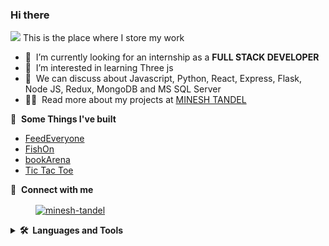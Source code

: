 ### Hi there 
<a href="https://minesh-tandel.onrender.com"><img src="https://media.giphy.com/media/hvRJCLFzcasrR4ia7z/giphy.gif" width="5%"></a>
This is the place where I store my work

- 🔭 &nbsp;I’m currently looking for an internship as a **FULL STACK DEVELOPER**
- 🌱 &nbsp;I’m interested in learning Three js
- 💬 &nbsp;We can discuss about Javascript, Python, React, Express, Flask, Node JS, Redux, MongoDB and MS SQL Server
- 👨‍💻 &nbsp;Read more about my projects at [MINESH TANDEL](https://react-portfolio-minesh6684.vercel.app/)


📕 &nbsp;**Some Things I've built**
<!-- BLOG-POST-LIST:START -->
- [FeedEveryone](https://feedeveryone.onrender.com/login)
- [FishOn](https://fishon.vercel.app/)
- [bookArena](https://bookarena.onrender.com)
- [Tic Tac Toe](https://tic-tac-toe-minesh6684.vercel.app/)
<!-- BLOG-POST-LIST:END -->

🔗 &nbsp;**Connect with me**
<p style="margin-left: 40px"><a href="https://www.linkedin.com/in/minesh-t-5a66bb1b1/" target="blank"><img align="center" src="https://raw.githubusercontent.com/rahuldkjain/github-profile-readme-generator/master/src/images/icons/Social/linked-in-alt.svg" alt="minesh-tandel" height="30" width="40" /></a></p>


<details>
  <summary><b>🛠️&nbsp;&nbsp;Languages&nbsp;and&nbsp;Tools</b></summary>
  <br/>
  <p align="center">  
  <a href="https://getbootstrap.com" target="_blank"> <img src="https://raw.githubusercontent.com/devicons/devicon/master/icons/bootstrap/bootstrap-plain-wordmark.svg" alt="bootstrap" width="40" height="40"/> </a>  <a href="https://www.w3schools.com/css/" target="_blank"> <img src="https://raw.githubusercontent.com/devicons/devicon/master/icons/css3/css3-original-wordmark.svg" alt="css3" width="40" height="40"/> </a> <a href="https://expressjs.com" target="_blank"> <img src="https://raw.githubusercontent.com/devicons/devicon/master/icons/express/express-original-wordmark.svg" alt="express" width="40" height="40"/> </a>  <a href="https://flask.palletsprojects.com/" target="_blank"> <img src="https://www.vectorlogo.zone/logos/pocoo_flask/pocoo_flask-icon.svg" alt="flask" width="40" height="40"/> </a>  <a href="https://git-scm.com/" target="_blank"> <img src="https://www.vectorlogo.zone/logos/git-scm/git-scm-icon.svg" alt="git" width="40" height="40"/> </a> 
 <a href="https://www.w3.org/html/" target="_blank"> <img src="https://raw.githubusercontent.com/devicons/devicon/master/icons/html5/html5-original-wordmark.svg" alt="html5" width="40" height="40"/> </a> <a href="https://developer.mozilla.org/en-US/docs/Web/JavaScript" target="_blank"> <img src="https://raw.githubusercontent.com/devicons/devicon/master/icons/javascript/javascript-original.svg" alt="javascript" width="40" height="40"/> </a> <a href="https://www.mongodb.com/" target="_blank"> <img src="https://raw.githubusercontent.com/devicons/devicon/master/icons/mongodb/mongodb-original-wordmark.svg" alt="mongodb" width="40" height="40"/> </a> <a href="https://nodejs.org" target="_blank"> <img src="https://raw.githubusercontent.com/devicons/devicon/master/icons/nodejs/nodejs-original-wordmark.svg" alt="nodejs" width="40" height="40"/> </a>  <a href="https://postman.com" target="_blank"> <img src="https://www.vectorlogo.zone/logos/getpostman/getpostman-icon.svg" alt="postman" width="40" height="40"/> </a> <a href="https://www.python.org" target="_blank"> <img src="https://raw.githubusercontent.com/devicons/devicon/master/icons/python/python-original.svg" alt="python" width="40" height="40"/> </a><a href="https://reactjs.org/" target="_blank"> <img src="https://raw.githubusercontent.com/devicons/devicon/master/icons/react/react-original-wordmark.svg" alt="react" width="40" height="40"/> </a>
</p>

</details>
